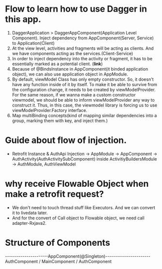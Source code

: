 # Flow to learn how to use Dagger in this app.

1. DaggerApplication > DaggerAppComponent(Application Level Component). Inject dependency from AppComponent(Server, Service) to Application(Client)
2. At the view level, activities and fragments will be acting as clients. And we have components acting as the services.(Client-Service)
3. In order to inject dependency into the activity or fragment, it has to be essentially marked as a potential client. (**link**)
4. Because of @BindsInstance in AppComponent(it binded application object), we can also use application object in AppModule. 
5. By default, viewModel Class has only empty constructor. So, it doesn't have any function inside of it by itself. To make it be able to survive from the configuration change, it needs to be created by viewModelProvider. For the same reason, if we wanna make a custom constructor viewmodel, we should be able to inform viewModelProvider any way to construct it. Thus, in this case, the viewmodel library is forcing us to use viewModelProvider.Factory interface.
6. Map multiBinding concepts(kind of mapping similar dependencies into a group, marking them with key, and inject them.)  


# Guide about flow of injection.
* Retrofit Instance & AuthApi Injection -> AppModule -> AppComponent -> AuthActivity(AuthActivitySubComponent) inside ActivitiyBuildersModule -> AuthModule, AuthViewModel

# why receive Flowable Object when make a retrofit request?
* We don't need to touch thread stuff like Executors. And we can convert it to livedata later.
* And for the convert of Call object to Flowable object, we need call adapter-Rxjava2.

# Structure of Components

----------------------AppComponent(@Singleton)-----------------------
AuthComponent       /      MainComponent        /       AuthComponent
